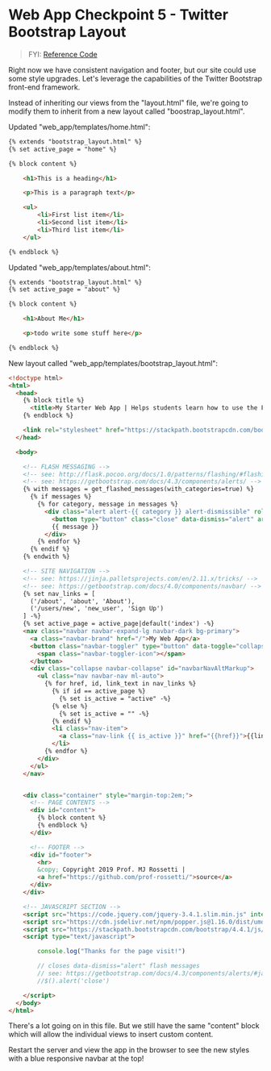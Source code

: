 # Web App Checkpoint 5 - Twitter Bootstrap Layout

> FYI: [Reference Code](https://github.com/s2t2/daily-briefings-py/pull/1/commits/1991d4670b03a829390f206cc9892266fe0d7ad5)

Right now we have consistent navigation and footer, but our site could use some style upgrades. Let's leverage the capabilities of the Twitter Bootstrap front-end framework.

Instead of inheriting our views from the "layout.html" file, we're going to modify them to inherit from a new layout called "boostrap_layout.html".

Updated "web_app/templates/home.html":

```html
{% extends "bootstrap_layout.html" %}
{% set active_page = "home" %}

{% block content %}

    <h1>This is a heading</h1>

    <p>This is a paragraph text</p>

    <ul>
        <li>First list item</li>
        <li>Second list item</li>
        <li>Third list item</li>
    </ul>

{% endblock %}
```

Updated "web_app/templates/about.html":

```html
{% extends "bootstrap_layout.html" %}
{% set active_page = "about" %}

{% block content %}

    <h1>About Me</h1>

    <p>todo write some stuff here</p>

{% endblock %}
```

New layout called "web_app/templates/bootstrap_layout.html":

```html
<!doctype html>
<html>
  <head>
    {% block title %}
      <title>My Starter Web App | Helps students learn how to use the Flask Python package.</title>
    {% endblock %}

    <link rel="stylesheet" href="https://stackpath.bootstrapcdn.com/bootstrap/4.4.1/css/bootstrap.min.css" integrity="sha384-Vkoo8x4CGsO3+Hhxv8T/Q5PaXtkKtu6ug5TOeNV6gBiFeWPGFN9MuhOf23Q9Ifjh" crossorigin="anonymous">
  </head>

  <body>

    <!-- FLASH MESSAGING -->
    <!-- see: http://flask.pocoo.org/docs/1.0/patterns/flashing/#flashing-with-categories -->
    <!-- see: https://getbootstrap.com/docs/4.3/components/alerts/ -->
    {% with messages = get_flashed_messages(with_categories=true) %}
      {% if messages %}
        {% for category, message in messages %}
          <div class="alert alert-{{ category }} alert-dismissible" role="alert" style="margin-bottom:0px;">
            <button type="button" class="close" data-dismiss="alert" aria-label="Close"><span aria-hidden="true">&times;</span></button>
            {{ message }}
          </div>
        {% endfor %}
      {% endif %}
    {% endwith %}

    <!-- SITE NAVIGATION -->
    <!-- see: https://jinja.palletsprojects.com/en/2.11.x/tricks/ -->
    <!-- see: https://getbootstrap.com/docs/4.0/components/navbar/ -->
    {% set nav_links = [
      ('/about', 'about', 'About'),
      ('/users/new', 'new_user', 'Sign Up')
    ] -%}
    {% set active_page = active_page|default('index') -%}
    <nav class="navbar navbar-expand-lg navbar-dark bg-primary">
      <a class="navbar-brand" href="/">My Web App</a>
      <button class="navbar-toggler" type="button" data-toggle="collapse" data-target="#navbarNavAltMarkup" aria-controls="navbarNavAltMarkup" aria-expanded="false" aria-label="Toggle navigation">
        <span class="navbar-toggler-icon"></span>
      </button>
      <div class="collapse navbar-collapse" id="navbarNavAltMarkup">
        <ul class="nav navbar-nav ml-auto">
          {% for href, id, link_text in nav_links %}
            {% if id == active_page %}
              {% set is_active = "active" -%}
            {% else %}
              {% set is_active = "" -%}
            {% endif %}
            <li class="nav-item">
              <a class="nav-link {{ is_active }}" href="{{href}}">{{link_text}}</a>
            </li>
          {% endfor %}
        </div>
      </ul>
    </nav>


    <div class="container" style="margin-top:2em;">
      <!-- PAGE CONTENTS -->
      <div id="content">
        {% block content %}
        {% endblock %}
      </div>

      <!-- FOOTER -->
      <div id="footer">
        <hr>
        &copy; Copyright 2019 Prof. MJ Rossetti |
        <a href="https://github.com/prof-rossetti/">source</a>
      </div>
    </div>

    <!-- JAVASCRIPT SECTION -->
    <script src="https://code.jquery.com/jquery-3.4.1.slim.min.js" integrity="sha384-J6qa4849blE2+poT4WnyKhv5vZF5SrPo0iEjwBvKU7imGFAV0wwj1yYfoRSJoZ+n" crossorigin="anonymous"></script>
    <script src="https://cdn.jsdelivr.net/npm/popper.js@1.16.0/dist/umd/popper.min.js" integrity="sha384-Q6E9RHvbIyZFJoft+2mJbHaEWldlvI9IOYy5n3zV9zzTtmI3UksdQRVvoxMfooAo" crossorigin="anonymous"></script>
    <script src="https://stackpath.bootstrapcdn.com/bootstrap/4.4.1/js/bootstrap.min.js" integrity="sha384-wfSDF2E50Y2D1uUdj0O3uMBJnjuUD4Ih7YwaYd1iqfktj0Uod8GCExl3Og8ifwB6" crossorigin="anonymous"></script>
    <script type="text/javascript">

        console.log("Thanks for the page visit!")

        // closes data-dismiss="alert" flash messages
        // see: https://getbootstrap.com/docs/4.3/components/alerts/#javascript-behavior
        //$().alert('close')

    </script>
  </body>
</html>

```

There's a lot going on in this file. But we still have the same "content" block which will allow the individual views to insert custom content.

Restart the server and view the app in the browser to see the new styles with a blue responsive navbar at the top!
